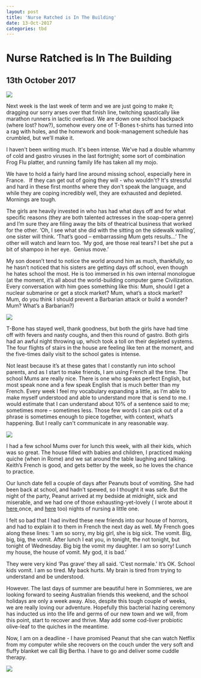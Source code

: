 ```yaml
---
layout: post
title: 'Nurse Ratched is In The Building'
date: 13-Oct-2017
categories: tbd
---
```


# Nurse Ratched is In The Building

## 13th October 2017

<img class="photo-horiz" src="/images/2017/10/IMG_1474-1.jpg" />

Next week is the last week of term and we are just going to make it; dragging our sorry arses over that finish line,   twitching spastically like marathon runners in lactic overload. We are down one school backpack (where lost? how?),   somehow every one of T-Bones t-shirts has turned into a rag with holes, and the homework and book-management schedule has crumbled, but we’ll make it.

I haven't been writing much. It's been intense. We've had a double whammy of cold and gastro viruses in the last fortnight; some sort of combination Frog Flu platter, and running family life has taken all my mojo.

We have to hold a fairly hard line around missing school, especially here in France.   If they can get out of going they will - who wouldn't? It's stressful and hard in these first months where they don't speak the language, and while they are coping incredibly well, they are exhausted and depleted. Mornings are tough.

The girls are heavily invested in who has had what days off and for what specific reasons (they are both talented actresses in the soap-opera genre) and I’m sure they are filing away the bits of theatrical business that worked for the other. ‘Oh, I see what she did with the sitting on the sidewalk wailing’, one sister will think. ‘That’s good – embarrassing Mum gets results…’ The other will watch and learn too. ‘My god, are those real tears? I bet she put a bit of shampoo in her eye.  Genius move.’

My son doesn’t tend to notice the world around him as much, thankfully, so he hasn’t noticed that his sisters are getting days off school, even though he hates school the most. He is too immersed in his own internal monologue (at the moment, it’s all about the world-building computer game Civilization. Every conversation with him goes something like this: Mum, should I get a nuclear submarine or get a stock market? Mum, what’s a stock market? Mum, do you think I should prevent a Barbarian attack or build a wonder? Mum? What’s a Barbarian?)

<img class="photo-horiz" src="/images/2017/10/IMG_1534-e1507883963235.jpg" />

T-Bone has stayed well, thank goodness, but both the girls have had time off with fevers and nasty coughs, and then this round of gastro. Both girls had an awful night throwing up, which took a toll on their depleted systems. The four flights of stairs in the house are feeling like ten at the moment, and the five-times daily visit to the school gates is intense.

Not least because it’s at these gates that I constantly run into school parents, and as I start to make friends, I am using French all the time. The school Mums are really nice. There is one who speaks perfect English, but most speak none and a few speak English that is much better than my French. Every week I feel my vocabulary expanding a little, as I’m able to make myself understood and able to understand more that is send to me. I would estimate that I can understand about 10% of a sentence said to me; sometimes more – sometimes less. Those few words I can pick out of a phrase is sometimes enough to piece together, with context, what’s happening. But I really can't communicate in any reasonable way.

<img class="photo-horiz" src="/images/2017/10/IMG_1451.jpg" />

I had a few school Mums over for lunch this week, with all their kids, which was so great. The house filled with babies and children, I practiced making quiche (when in Rome) and we sat around the table laughing and talking.  Keith’s French is good, and gets better by the week, so he loves the chance to practice.

Our lunch date fell a couple of days after Peanuts bout of vomiting. She had been back at school, and hadn’t spewed, so I thought it was safe. But the night of the party, Peanut arrived at my bedside at midnight, sick and miserable, and we had one of those exhausting-yet-lovely ( I wrote about it <a href="http://mogantosh.com/the-couch-at-the-centre-of-the-universe/">here </a>once, and <a href="http://mogantosh.com/the-sweet-still-moments-of-marriage/">here</a> too) nights of nursing a little one.

I felt so bad that I had invited these new friends into our house of horrors, and had to explain it to them in French the next day as well. My French goes along these lines: ‘I am so sorry, my big girl, she is big sick. The vomit. Big, big, big, the vomit. After lunch I eat you, in tonight, the not tonight, but tonight of Wednesday. Big big the vomit my daughter. I am so sorry! Lunch my house, the house of vomit. My god, it is bad.’

They were very kind ‘Pas grave’ they all said. ‘C’est normale.’ It’s OK. School kids vomit. I am so tired. My back hurts. My brain is tired from trying to understand and be understood.

However. The last days of summer are beautiful here in Sommieres, we are looking forward to seeing Australian friends this weekend, and the school holidays are only a week away. Also, despite this tough couple of weeks, we are really loving our adventure. Hopefully this bacterial hazing ceremony has inducted us into the life and germs of our new town and we will, from this point, start to recover and thrive. May add some cod-liver probiotic olive-leaf to the quiches in the meantime.

Now, I am on a deadline - I have promised Peanut that she can watch Netflix from my computer while she recovers on the couch under the very soft and fluffy blanket we call Big Bertha. I have to go and deliver some cuddle therapy.

<img class="photo-horiz" src="/images/2017/10/IMG_1514.jpg" />
